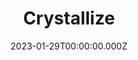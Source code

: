 ---
title: Crystallize
website: https://crystallize.com/
description: ​​Superfast headless commerce for product-obsessed brands and agencies.
tool: ["Commerce"]
date: 2023-01-29T00:00:00.000Z
draft: false
---